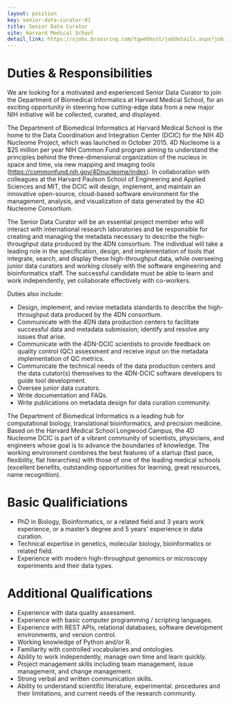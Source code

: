```yaml
---
layout: position
key: senior-data-curator-01
title: Senior Data Curator
site: Harvard Medical School 
detail_link: https://sjobs.brassring.com/tgwebhost/jobdetails.aspx?jobId=1181982&PartnerId=25240&SiteId=5341&type=mail
---
```

# Duties & Responsibilities
We are looking for a motivated and experienced Senior Data Curator to join the Department of Biomedical Informatics at Harvard Medical School, for an exciting opportunity in steering how cutting-edge data from a new major NIH initiative will be collected, curated, and displayed.

The Department of Biomedical Informatics at Harvard Medical School is the home to the Data Coordination and Integration Center (DCIC) for the NIH 4D Nucleome Project, which was launched in October 2015. 4D Nucleome is a $25 million per year NIH Common Fund program aiming to understand the principles behind the three-dimensional organization of the nucleus in space and time, via new mapping and imaging tools (https://commonfund.nih.gov/4Dnucleome/index). In collaboration with colleagues at the Harvard Paulson School of Engineering and Applied Sciences and MIT, the DCIC will design, implement, and maintain an innovative open-source, cloud-based software environment for the management, analysis, and visualization of data generated by the 4D Nucleome Consortium.

The Senior Data Curator will be an essential project member who will interact with international research laboratories and be responsible for creating and managing the metadata necessary to describe the high-throughput data produced by the 4DN consortium. The individual will take a leading role in the specification, design, and implementation of tools that integrate, search, and display these high-throughput data, while overseeing junior data curators and working closely with the software engineering and bioinformatics staff. The successful candidate must be able to learn and work independently, yet collaborate effectively with co-workers.

Duties also include:
- Design, implement, and revise metadata standards to describe the high-throughput data produced by the 4DN consortium. 
- Communicate with the 4DN data production centers to facilitate successful data and metadata submission; identify and resolve any issues that arise. 
- Communicate with the 4DN-DCIC scientists to provide feedback on quality control (QC) assessment and receive input on the metadata implementation of QC metrics. 
- Communicate the technical needs of the data production centers and the data cutator(s) themselves to the 4DN-DCIC software developers to guide tool development. 
- Oversee junior data curators. 
- Write documentation and FAQs. 
- Write publications on metadata design for data curation community.

The Department of Biomedical Informatics is a leading hub for computational biology, translational bioinformatics, and precision medicine. Based on the Harvard Medical School Longwood Campus, the 4D Nucleome DCIC is part of a vibrant community of scientists, physicians, and engineers whose goal is to advance the boundaries of knowledge. The working environment combines the best features of a startup (fast pace, flexibility, flat hierarchies) with those of one of the leading medical schools (excellent benefits, outstanding opportunities for learning, great resources, name recognition).

# Basic Qualificiations
- PhD in Biology, Bioinformatics, or a related field and 3 years work experience, or a master’s degree and 5 years' experience in data curation.
- Technical expertise in genetics, molecular biology, bioinformatics or related field.
- Experience with modern high-throughput genomics or microscopy experiments and their data types.

# Additional Qualifications
- Experience with data quality assessment.
- Experience with basic computer programming / scripting languages.
- Experience with REST APIs, relational databases, software development environments, and version control.
- Working knowledge of Python and/or R.
- Familiarity with controlled vocabularies and ontologies.  
- Ability to work independently, manage own time and learn quickly.
- Project management skills including team management, issue management, and change management.
- Strong verbal and written communication skills.
- Ability to understand scientific literature, experimental. procedures and their limitations, and current needs of the research community.
